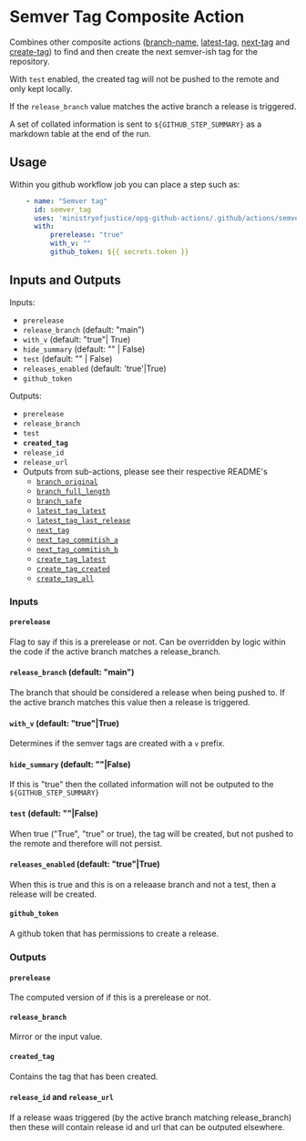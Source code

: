 # Semver Tag Composite Action

Combines other composite actions ([branch-name](../branch-name/README.md), [latest-tag](../latest-tag/README.md), [next-tag](../next-tag/README.md) and [create-tag](../create-tag/README.md)) to find and then create the next semver-ish tag for the repository.

With `test` enabled, the created tag will not be pushed to the remote and only kept locally.

If the `release_branch` value matches the active branch a release is triggered.

A set of collated information is sent to `${GITHUB_STEP_SUMMARY}` as a markdown table at the end of the run.

## Usage

Within you github workflow job you can place a step such as:

```yaml
    - name: "Semver tag"
      id: semver_tag
      uses: 'ministryofjustice/opg-github-actions/.github/actions/semver-tag@v2.1.3'
      with:
          prerelease: "true"
          with_v: ""
          github_token: ${{ secrets.token }}
```

## Inputs and Outputs

Inputs:
- `prerelease`
- `release_branch` (default: "main")
- `with_v` (default: "true"| True)
- `hide_summary` (default: "" | False)
- `test` (default: "" | False)
- `releases_enabled` (default: 'true'|True)
- `github_token`

Outputs:
- `prerelease`
- `release_branch`
- `test`
- **`created_tag`**
- `release_id`
- `release_url`
- Outputs from sub-actions, please see their respective README's
  - [`branch_original`](../branch-name/README.md)
  - [`branch_full_length`](../branch-name/README.md)
  - [`branch_safe`](../branch-name/README.md)
  - [`latest_tag_latest`](../latest-tag/README.md)
  - [`latest_tag_last_release`](../latest-tag/README.md)
  - [`next_tag`](../next-tag/README.md)
  - [`next_tag_commitish_a`](../latest-tag/README.md)
  - [`next_tag_commitish_b`](../latest-tag/README.md)
  - [`create_tag_latest`](../create-tag/README.md)
  - [`create_tag_created`](../create-tag/README.md)
  - [`create_tag_all`](../create-tag/README.md)


### Inputs

#### `prerelease`
Flag to say if this is a prerelease or not. Can be overridden by logic within the code if the active branch matches a release_branch.

#### `release_branch` (default: "main")
The branch that should be considered a release when being pushed to.  If the active branch matches this value then a release is triggered.

#### `with_v` (default: "true"|True)
Determines if the semver tags are created with a `v` prefix.

#### `hide_summary` (default: ""|False)
If this is "true" then the collated information will not be outputed to the `${GITHUB_STEP_SUMMARY}`

#### `test` (default: ""|False)
When true ("True", "true" or true), the tag will be created, but not pushed to the remote and therefore will not persist.

#### `releases_enabled` (default: "true"|True)
When this is true and this is on a releaase branch and not a test, then a release will be created.

#### `github_token`
A github token that has permissions to create a release.

### Outputs

#### `prerelease`
The computed version of if this is a prerelease or not.

#### `release_branch`
Mirror or the input value.

#### `created_tag`
Contains the tag that has been created.

#### `release_id` and `release_url`
If a release waas triggered (by the active branch matching release_branch) then these will contain release id and url that can be outputed elsewhere.
